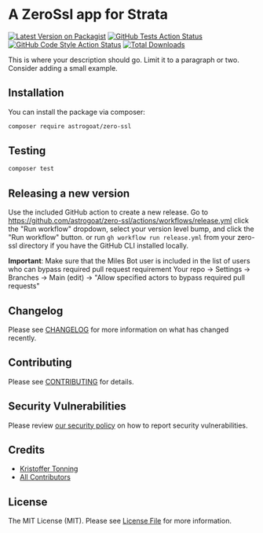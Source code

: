 # A ZeroSsl app for Strata

[![Latest Version on Packagist](https://img.shields.io/packagist/v/astrogoat/zero-ssl.svg?style=flat-square)](https://packagist.org/packages/astrogoat/zero-ssl)
[![GitHub Tests Action Status](https://img.shields.io/github/workflow/status/astrogoat/zero-ssl/run-tests?label=tests)](https://github.com/astrogoat/zero-ssl/actions?query=workflow%3Arun-tests+branch%3Amain)
[![GitHub Code Style Action Status](https://img.shields.io/github/workflow/status/astrogoat/zero-ssl/Check%20&%20fix%20styling?label=code%20style)](https://github.com/astrogoat/zero-ssl/actions?query=workflow%3A"Check+%26+fix+styling"+branch%3Amain)
[![Total Downloads](https://img.shields.io/packagist/dt/astrogoat/zero-ssl.svg?style=flat-square)](https://packagist.org/packages/astrogoat/zero-ssl)

This is where your description should go. Limit it to a paragraph or two. Consider adding a small example.

## Installation

You can install the package via composer:

```bash
composer require astrogoat/zero-ssl
```

## Testing

```bash
composer test
```

## Releasing a new version

Use the included GitHub action to create a new release.
Go to https://github.com/astrogoat/zero-ssl/actions/workflows/release.yml click the "Run workflow" dropdown, select your version level bump, and click the "Run workflow" button.
or run `gh workflow run release.yml` from your zero-ssl directory if you have the GitHub CLI installed locally.

**Important**: Make sure that the Miles Bot user is included in the list of users who can bypass required pull request requirement
Your repo -> Settings -> Branches -> Main (edit) -> "Allow specified actors to bypass required pull requests"


## Changelog

Please see [CHANGELOG](CHANGELOG.md) for more information on what has changed recently.


## Contributing

Please see [CONTRIBUTING](.github/CONTRIBUTING.md) for details.


## Security Vulnerabilities

Please review [our security policy](../../security/policy) on how to report security vulnerabilities.


## Credits

- [Kristoffer Tonning](https://github.com/tonning)
- [All Contributors](../../contributors)

## License

The MIT License (MIT). Please see [License File](LICENSE.md) for more information.
